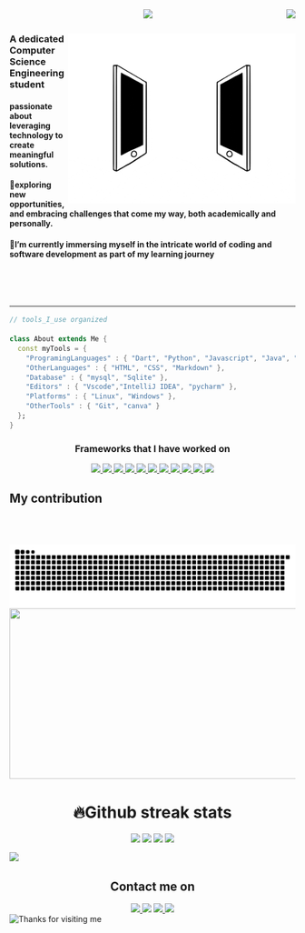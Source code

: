 <img align="right" src="https://visitor-badge.laobi.icu/badge?page_id=Riya922003.Riya922003"/>
<div align="center">
    <img src="https://github.com/Riya922003/Riya922003/blob/main/assets/final.gif"/>
</div>
<div>
    <div align=right>
        <img height = 300 align=right src="https://github.com/Riya922003/Riya922003/blob/main/assets/connected.gif"/>
    </div>
    <div align=left>
        <h3> A dedicated Computer Science Engineering student</h3>
        <h4>passionate about leveraging technology to create meaningful solutions.</h4>
        <h4>👀exploring new opportunities, and embracing challenges that come my way, both academically and personally.</h4>
        <h4>🌱I’m currently immersing myself in the intricate world of coding and software development as part of my learning journey</h4> 
    </div>
</div>
<br>
<br>
<br>
<hr></hr>
<div align=left>  
    
```dart
// tools_I_use organized

class About extends Me { 
  const myTools = {  
    "ProgramingLanguages" : { "Dart", "Python", "Javascript", "Java", "c++" },
    "OtherLanguages" : { "HTML", "CSS", "Markdown" },
    "Database" : { "mysql", "Sqlite" },
    "Editors" : { "Vscode","IntelliJ IDEA", "pycharm" },
    "Platforms" : { "Linux", "Windows" },
    "OtherTools" : { "Git", "canva" }
  };
}
```
</div>
<h3 align="center">Frameworks that I have worked on</h3>
    <p align="center">
        <a href="https://docs.anaconda.com/free/anaconda/getting-started/hello-world/">
        <img src="https://skillicons.dev/icons?i=anaconda"/>
    </a>
    <a href="https://www.arduino.cc/en/Guide/Introduction">
        <img src="https://skillicons.dev/icons?i=arduino"/>
    </a>
    <a href="https://www.w3schools.com/cpp/">
        <img src="https://skillicons.dev/icons?i=cpp"/>
    </a>
    <a href="https://flask.palletsprojects.com/en/3.0.x/">
        <img src="https://skillicons.dev/icons?i=flask"/>
    </a>
    <a href="https://www.figma.com/ui-design-tool/">
        <img src="https://skillicons.dev/icons?i=figma"/>
    </a>
    <a href="https://flutter.dev/">
        <img src="https://skillicons.dev/icons?i=flutter"/>
    </a>
    <a href="https://www.w3schools.com/java/">
        <img src="https://skillicons.dev/icons?i=java"/>
    </a>
    <a href="https://www.mysql.com/">
        <img src="https://skillicons.dev/icons?i=mysql"/>
    </a>
    <a href="https://opencv.org/">
        <img src="https://skillicons.dev/icons?i=opencv"/>
    </a>
    <a href="https://react.dev/">
        <img src="https://skillicons.dev/icons?i=react"/>
    </a>
    <a href="https://www.sqlite.org/index.html">
        <img src="https://skillicons.dev/icons?i=sqlite"/>
    </a>
    </p>

## My contribution
<div align=center>
<br/><br/><br/>
<img    alt="snake eating my contributions" src="https://github.com/Riya922003/Riya922003/blob/output/github-contribution-grid-snake.svg"/>
<img width=900 height=300 src="https://github-readme-activity-graph.vercel.app/graph?username=Riya922003&theme=high-contrast&area=true&hide_border=true)"></img>
</div>


<div align="center"><h1><b>🔥Github streak stats</b></h1>
    <img width=390 src="https://streak-stats.demolab.com/?user=Riya922003&account_private=true&theme=dark&border_radius=10"></img>
    <img width=390 src="https://github-readme-stats.vercel.app/api?username=Riya922003&show_icons=true&account_private=true&theme=dark&border_radius=10"></img>
    <img width=300 src="https://github-readme-stats.vercel.app/api/top-langs/?username=Riya922003&langs_count=8&show_icons=true&account_private=true&theme=dark&border_radius=10"</img>
    <img width=500  src="https://github-profile-trophy.vercel.app/?username=Riya922003&no-bg=true&column=4&theme=dark&border_radius=10" />
</div>

<img src="https://holopin.me/riya922003"></img>

<div align="center"><h2><b>Contact me on</b></h2>
    <a href="https://www.linkedin.com/in/riya-gupta-9b5947251/" target="_blank">
    <img src="https://img.shields.io/badge/LinkedIn--blue" />
    </a>
    <a href="https://www.hackerrank.com/profile/riyagupta20221" target="_blank">
    <img src="https://img.shields.io/badge/HackerRank--darkgreen" ;></img></a>
    </a> 
    <a href="https://discord.com/channels/@me" target="_blank">
    <img src="https://img.shields.io/badge/discord--blue" />
    </a>
    </a> 
    <a href="https://leetcode.com/u/riyagupta4079/" target="_blank">
    <img src="https://img.shields.io/badge/LeetCode--blue" />
    </a>
</div>


<img height="120" alt="Thanks for visiting me" width="100%" src="https://raw.githubusercontent.com/BrunnerLivio/brunnerlivio/master/images/marquee.svg" />
